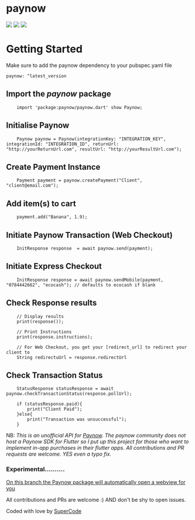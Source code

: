 # paynow
<img src="https://img.shields.io/pub/v/paynow?style=for-the-badge">
<img src="https://img.shields.io/github/last-commit/ignertic/paynow">
<img src="https://img.shields.io/twitter/url?label=SuperQode&style=social&url=https%3A%2F%2Ftwitter.com%2Fiamsupercode">

# Getting Started

Make sure to add the paynow dependency to your pubspec.yaml file

    paynow: ^latest_version

## Import the *paynow* package

```
    import 'package:paynow/paynow.dart' show Paynow;
```

## Initialise Paynow

```
    Paynow paynow = Paynow(integrationKey: "INTEGRATION_KEY", integrationId: "INTEGRATION_ID", returnUrl: "http://yourReturnUrl.com", resultUrl: "http://yourResultUrl.com");
```

## Create Payment Instance
```
    Payment payment = paynow.createPayment("Client", "client@email.com");
```

## Add item(s) to cart
```
    payment.add("Banana", 1.9);
```


## Initiate Paynow Transaction (Web Checkout)

```
    InitResponse response  = await paynow.send(payment);
```

## Initiate Express Checkout

```
    InitResponse response = await paynow.sendMobile(payment, "0784442662", "ecocash"); // defaults to ecocash if blank
```

## Check Response results

```
    // Display results
    print(response());

    // Print Instructions
    print(response.instructions);
    
    // For Web Checkout, you get your [redirect_url] to redirect your client to
    String redirectuUrl = response.redirectUrl
```

## Check Transaction Status

```
    StatusResponse statusResponse = await paynow.checkTransactionStatus(response.pollUrl);

    if (statusResponse.paid){
        print("Client Paid");
    }else{
        print("Transaction was unsuccessful");
    }
```


NB: *This is an unofficial API for [Paynow](paynow.co.zw). The paynow community does not host a Paynow SDK for Flutter so I put up this project for those who want to implement in-app purchases in their flutter apps. All contributions and PR requests are welcome. YES even a typo fix.*

### Experimental..........
[On this branch the Paynow package will automatically open a webview for you](https://github.com/ignertic/paynow/tree/autowebview)

All contributions and PRs are welcome :) AND don't be shy to open issues.

Coded with love by [SuperCode](https://ignertic.github.io)